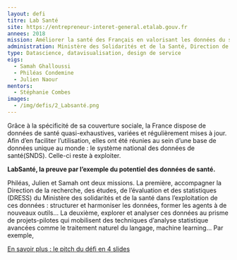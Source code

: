```yaml
---
layout: defi
titre: Lab Santé
site: https://entrepreneur-interet-general.etalab.gouv.fr
annees: 2018
mission: Améliorer la santé des Français en valorisant les données du système de santé
administration: Ministère des Solidarités et de la Santé, Direction de la recherche, des études, de l'évaluation et des statistiques
type: Datascience, datavisualisation, design de service
eigs:
  - Samah Ghalloussi
  - Philéas Condemine
  - Julien Naour
mentors:
  - Stéphanie Combes
images:
  - /img/defis/2_Labsanté.png
---
```


Grâce à la spécificité de sa couverture sociale, la France dispose de données de santé quasi-exhaustives, variées et régulièrement mises à jour. Afin d’en faciliter l’utilisation, elles ont été réunies au sein d’une base de données unique au monde : le système national des données de santé(SNDS). Celle-ci reste à exploiter.

**LabSanté, la preuve par l’exemple du potentiel des données de santé.** 

Philéas, Julien et Samah ont deux missions. La première, accompagner la Direction de la recherche, des études, de l’évaluation et des statistiques (DRESS) du Ministère des solidarités et de la santé dans l’exploitation de ces données : structurer et harmoniser les données, former les agents à de nouveaux outils… La deuxième, explorer et analyser ces données au prisme de projets-pilotes qui mobilisent des techniques d’analyse statistique avancées comme le traitement naturel du langage, machine learning… Par exemple, 

[En savoir plus : le pitch du défi en 4 slides](https://www.slideshare.net/secret/kDdGFby5vTiBbH)
